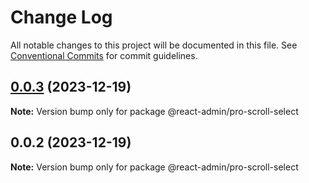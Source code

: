 # Change Log

All notable changes to this project will be documented in this file. See [Conventional Commits](https://conventionalcommits.org) for commit guidelines.

## [0.0.3](https://git.aihuoshi.net/algo_analysis_plat/web/fd-react-admin-components/compare/@react-admin/pro-scroll-select@0.0.2...@react-admin/pro-scroll-select@0.0.3) (2023-12-19)

**Note:** Version bump only for package @react-admin/pro-scroll-select

## 0.0.2 (2023-12-19)

**Note:** Version bump only for package @react-admin/pro-scroll-select
